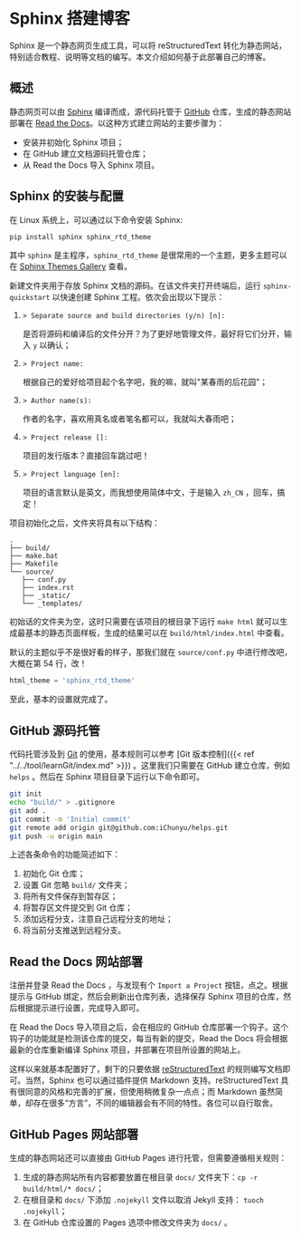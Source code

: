 # Sphinx 搭建博客


Sphinx 是一个静态网页生成工具，可以将 reStructuredText 转化为静态网站，特别适合教程、说明等文档的编写。本文介绍如何基于此部署自己的博客。

<!--more-->

## 概述

静态网页可以由 [Sphinx](https://www.sphinx-doc.org/zh_CN/master/) 编译而成，源代码托管于 [GitHub](https://github.com/iChunyu/iChunyu.github.io/) 仓库，生成的静态网站部署在 [Read the Docs](https://readthedocs.org/)。以这种方式建立网站的主要步骤为：

- 安装并初始化 Sphinx 项目；
- 在 GitHub 建立文档源码托管仓库；
- 从 Read the Docs 导入 Sphinx 项目。

## Sphinx 的安装与配置

在 Linux 系统上，可以通过以下命令安装 Sphinx:

``` bash
pip install sphinx sphinx_rtd_theme
```

其中 `sphinx` 是主程序，`sphinx_rtd_theme` 是很常用的一个主题，更多主题可以在 [Sphinx Themes Gallery](https://sphinx-themes.org) 查看。

新建文件夹用于存放 Sphinx 文档的源码。在该文件夹打开终端后，运行 `sphinx-quickstart` 以快速创建 Sphinx 工程。依次会出现以下提示：

1.  `> Separate source and build directories (y/n) [n]:`

    是否将源码和编译后的文件分开？为了更好地管理文件，最好将它们分开，输入
    `y` 以确认；

2.  `> Project name:`

    根据自己的爱好给项目起个名字吧，我的嘛，就叫"某春雨的后花园"；

3.  `> Author name(s):`

    作者的名字，喜欢用真名或者笔名都可以，我就叫大春雨吧；

4.  `> Project release []:`

    项目的发行版本？直接回车跳过吧！

5.  `> Project language [en]:`

    项目的语言默认是英文，而我想使用简体中文，于是输入 `zh_CN` ，回车，搞定！

项目初始化之后，文件夹将具有以下结构：

```text
.
├── build/
├── make.bat
├── Makefile
└── source/
   ├── conf.py
   ├── index.rst
   ├── _static/
   └── _templates/
```

初始话的文件夹为空，这时只需要在该项目的根目录下运行 `make html` 就可以生成最基本的静态页面样板，生成的结果可以在 `build/html/index.html`
中查看。

默认的主题似乎不是很好看的样子，那我们就在 `source/conf.py` 中进行修改吧，大概在第 54 行，改！

``` python
html_theme = 'sphinx_rtd_theme'
```

至此，基本的设置就完成了。

## GitHub 源码托管

代码托管涉及到 [Git](https://git-scm.com/) 的使用，基本规则可以参考 [Git 版本控制]({{< ref "../../tool/learnGit/index.md" >}}) 。这里我们只需要在 GitHub 建立仓库，例如 `helps` 。然后在 Sphinx 项目目录下运行以下命令即可。

``` bash
git init
echo "build/" > .gitignore
git add .
git commit -m 'Initial commit'
git remote add origin git@github.com:iChunyu/helps.git
git push -u origin main
```

上述各条命令的功能简述如下：

1.  初始化 Git 仓库；
2.  设置 Git 忽略 `build/` 文件夹；
3.  将所有文件保存到暂存区；
4.  将暂存区文件提交到 Git 仓库；
5.  添加远程分支，注意自己远程分支的地址；
6.  将当前分支推送到远程分支。

## Read the Docs 网站部署

注册并登录 Read the Docs ，与发现有个 `Import a Project` 按钮，点之。根据提示与 GitHub 绑定，然后会刷新出仓库列表，选择保存 Sphinx 项目的仓库，然后根据提示进行设置，完成导入即可。

在 Read the Docs 导入项目之后，会在相应的 GitHub 仓库部署一个钩子。这个钩子的功能就是检测该仓库的提交，每当有新的提交，Read the Docs 将会根据最新的仓库重新编译 Sphinx 项目，并部署在项目所设置的网站上。

这样以来就基本配置好了，剩下的只要依据 [reStructuredText](http://www.pythondoc.com/sphinx/index.html) 的规则编写文档即可。当然，Sphinx 也可以通过插件提供 Markdown 支持。reStructuredText 具有很同意的风格和完善的扩展，但使用稍微复杂一点点；而 Markdown 虽然简单，却存在很多“方言”，不同的编辑器会有不同的特性。各位可以自行取舍。

## GitHub Pages 网站部署

生成的静态网站还可以直接由 GitHub Pages 进行托管，但需要遵循相关规则：

1. 生成的静态网站所有内容都要放置在根目录 `docs/` 文件夹下：`cp -r build/html/* docs/`；
2. 在根目录和 `docs/` 下添加 `.nojekyll` 文件以取消 Jekyll 支持： `tuoch .nojekyll`；
3. 在 GitHub 仓库设置的 Pages 选项中修改文件夹为 `docs/` 。

